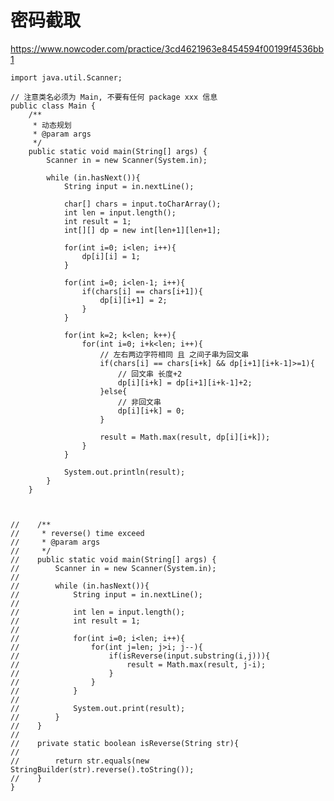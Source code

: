 # 密码截取
https://www.nowcoder.com/practice/3cd4621963e8454594f00199f4536bb1

    import java.util.Scanner;
    
    // 注意类名必须为 Main, 不要有任何 package xxx 信息
    public class Main {
        /**
         * 动态规划
         * @param args
         */
        public static void main(String[] args) {
            Scanner in = new Scanner(System.in);
    
            while (in.hasNext()){
                String input = in.nextLine();
    
                char[] chars = input.toCharArray();
                int len = input.length();
                int result = 1;
                int[][] dp = new int[len+1][len+1];
    
                for(int i=0; i<len; i++){
                    dp[i][i] = 1;
                }
    
                for(int i=0; i<len-1; i++){
                    if(chars[i] == chars[i+1]){
                        dp[i][i+1] = 2;
                    }
                }
    
                for(int k=2; k<len; k++){
                    for(int i=0; i+k<len; i++){
                        // 左右两边字符相同 且 之间子串为回文串
                        if(chars[i] == chars[i+k] && dp[i+1][i+k-1]>=1){
                            // 回文串 长度+2
                            dp[i][i+k] = dp[i+1][i+k-1]+2;
                        }else{
                            // 非回文串
                            dp[i][i+k] = 0;
                        }
    
                        result = Math.max(result, dp[i][i+k]);
                    }
                }
    
                System.out.println(result);
            }
        }
    
    
    
    //    /**
    //     * reverse() time exceed
    //     * @param args
    //     */
    //    public static void main(String[] args) {
    //        Scanner in = new Scanner(System.in);
    //
    //        while (in.hasNext()){
    //            String input = in.nextLine();
    //
    //            int len = input.length();
    //            int result = 1;
    //
    //            for(int i=0; i<len; i++){
    //                for(int j=len; j>i; j--){
    //                    if(isReverse(input.substring(i,j))){
    //                        result = Math.max(result, j-i);
    //                    }
    //                }
    //            }
    //
    //            System.out.print(result);
    //        }
    //    }
    //
    //    private static boolean isReverse(String str){
    //
    //        return str.equals(new StringBuilder(str).reverse().toString());
    //    }
    }
    

